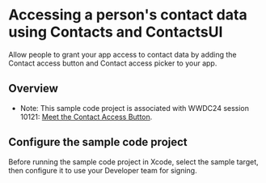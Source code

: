 # Accessing a person's contact data using Contacts and ContactsUI
Allow people to grant your app access to contact data by adding the Contact access button and Contact access picker to your app. 

## Overview
- Note: This sample code project is associated with WWDC24 session 10121: [Meet the Contact Access Button](https://developer.apple.com/wwdc24/10121/).

## Configure the sample code project
Before running the sample code project in Xcode, select the sample target, then configure it to use your Developer team for signing.
